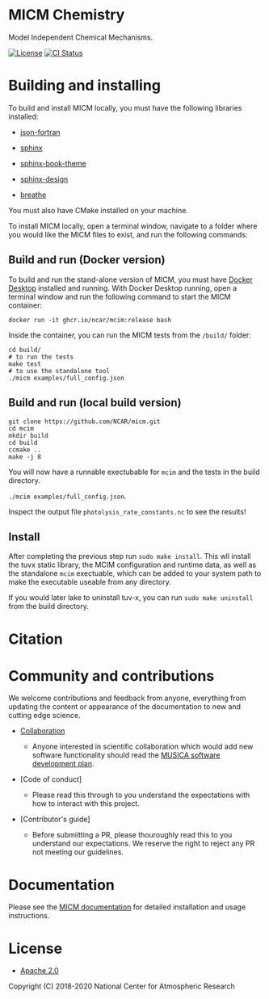 MICM Chemistry
==============

Model Independent Chemical Mechanisms.

[![License](https://img.shields.io/github/license/NCAR/micm.svg)](https://github.com/NCAR/micm/blob/master/LICENSE)
[![CI Status](https://github.com/NCAR/micm/actions/workflows/test.yml/badge.svg)](https://github.com/NCAR/micm/actions/workflows/test.yml)


# Building and installing
To build and install MICM locally, you must have the following libraries installed:

- [json-fortran](https://github.com/jacobwilliams/json-fortran)

- [sphinx](https://github.com/sphinx-doc/sphinx)
- [sphinx-book-theme](https://github.com/executablebooks/sphinx-book-theme)
- [sphinx-design](https://github.com/executablebooks/sphinx-design)
- [breathe](https://github.com/breathe-doc/breathe)

You must also have CMake installed on your machine. 

To install MICM locally,
open a terminal window, navigate to a folder where you would like the MICM files to exist,
and run the following commands:

## Build and run (Docker version)

To build and run the stand-alone version of MICM, you must have [Docker Desktop](https://www.docker.com/get-started) installed and running. With Docker Desktop running, open a terminal window and run the following command to start the MICM container:

```
docker run -it ghcr.io/ncar/mcim:release bash
```

Inside the container, you can run the MICM tests from the `/build/` folder:

```
cd build/
# to run the tests
make test
# to use the standalone tool
./micm examples/full_config.json
```

## Build and run (local build version)

```
git clone https://github.com/NCAR/micm.git
cd mcim
mkdir build
cd build
ccmake ..
make -j 8
```

You will now have a runnable exectubable for `mcim` and the tests in the build directory.

`./mcim examples/full_config.json`.

Inspect the output file `photolysis_rate_constants.nc` to see the results!

## Install

After completing the previous step run `sudo make install`.
This wll install the tuvx static library, the MCIM configuration
and runtime data, as well as the standalone `mcim` exectuable, which can be
added to your system path to make the executable useable from any directory.

If you would later lake to uninstall tuv-x, you can run
`sudo make uninstall` from the build directory.

# Citation


# Community and contributions
We welcome contributions and feedback from anyone, everything from updating
the content or appearance of the documentation to new and
cutting edge science.

- [Collaboration](https://github.com/NCAR/musica/blob/main/docs/Software%20Development%20Plan.pdf)
  - Anyone interested in scientific collaboration
which would add new software functionality should read the [MUSICA software development plan](https://github.com/NCAR/musica/blob/main/docs/Software%20Development%20Plan.pdf).

- [Code of conduct]
  - Please read this through to you understand the expectations with how to interact with this project.

- [Contributor's guide]
  - Before submiitting a PR, please thouroughly read this to you understand our expectations. We reserve the right to reject any PR not meeting our guidelines.


# Documentation
Please see the [MICM documentation](https://ncar.github.io/micm/) for detailed
installation and usage instructions.

# License

- [Apache 2.0](/LICENSE)

Copyright (C) 2018-2020 National Center for Atmospheric Research
